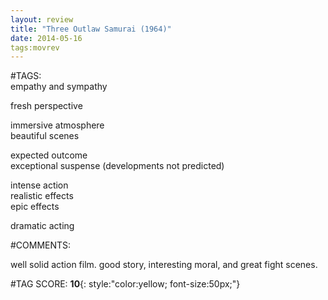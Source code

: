 ```yaml
---  
layout: review  
title: "Three Outlaw Samurai (1964)"  
date: 2014-05-16  
tags:movrev  
---  
```

  
#TAGS:  
empathy and sympathy  
  
fresh perspective  
  
immersive atmosphere  
beautiful scenes  
  
expected outcome  
exceptional suspense (developments not predicted)  
  
intense action  
realistic effects  
epic effects  
  
dramatic acting  
  
#COMMENTS:  
  
well solid action film. good story, interesting moral, and great fight scenes.  
  
  
  
  
#TAG SCORE: **10**{: style:"color:yellow; font-size:50px;"}  
